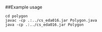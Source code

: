 ##Example usage

```
cd polygon
javac -cp .:../cs_eda016.jar Polygon.java
java -cp .:../cs_eda016.jar Polygon
```
